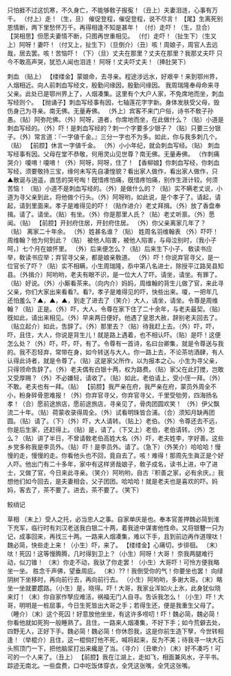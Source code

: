 <!-- { "loadSidebar": true } -->
只怕捱不过这饥寒，不久身亡，不能够敎子报寃！（丑上）夫妻泪涟，心事有万千。
（付上）走！（生，旦）
催促登程，催促登程，说不尽言！
【尾】生离死别恩情断，两下里愁怀万千。再得相逢不知是甚年！
（付）走吓！（生，旦合）
【哭相思】但愿夫妻情不断，只图再世重相见。
（付）走吓！（扯生下）（生又上）阿呀！妻吓！（付又上，扯生下）（旦倒介）（丑）咳！周娘子，周官人去远哉，居去罢。咳！苦恼吓！（下）（旦）丈夫在那里？丈夫在那里？我那丈夫吓
只今不敢高声哭，犹恐人闻也泪涟！
阿呀！丈夫吓丈夫！（捧肚哭下）
 
刺血
（贴上）
【缕缕金】蒙娘命，去寻亲。程途涉远水，好艰辛！来到鄂州界，人烟相近。向人前刺血写经文，殷勤问缘因，殷勤问缘因。
我周瑞隆奉母命来寻父亲。此处已是鄂州界上了，人烟凑集。这里有个大户人家，不免席地而坐，刺血写经则个。
【抛诵子】刺血写经事有因，七轴莲花字字新。身体发肤受父母，毁伤身己为寻亲。南无佛。无量寿佛。
（外上）宾客不来门户俗，诗书不敎子孙愚。（贴）阿弥陀佛。（外）阿呀，道者，你席地而坐，在此做什么？（贴）小道是刺血写经的。（外）吓！是刺血写经的？刺一个字要多少银子？（贴）只要三分银子。（外）常言道：『一字値千金。』三分一字也不为多。如此，你与我多刺几个。（贴）
【前腔】休言一字値千金。
（外）小小年纪，就会刺血写经。（贴）
刺血写经事有因。父母在堂不恭敬，何用灵山见世尊？南无佛。无量寿佛。
（作刺痛哭介）嗄唷！嗄唷！（外）阿呀，阿呀，住了！
【香柳娘】你刺血写经，你刺血写经，须要敬持三宝，缘何未写先自凄惶貌？看出家人做作，看出家人做作，只▲散诞与逍遥，直恁的哭号啕！旣惜疼怕痛，旣惜疼怕痛，别作生涯计较。何须苦恼！
（贴）小道不是刺血写经的。（外）是做什么的？（贴）实不瞒老丈说，小道为寻父亲到此，将他做个行头。（外）阿呀哟，如此说，是个孝子了。请起，请起，请到里面来。孝子是难得见的吓！（贴作进介）老丈拜揖。（外）放了香盘奉揖。请了。请坐。（贴）有坐。（外）你是那里人氏？（贴）老丈听禀。（外）愿闻。（贴）
【前腔】开封府住居，开封府住居。
（外）你父亲离家几年了？（贴）
离家二十年余。
（外）姓甚名谁？（贴）
姓周名羽维翰表
（外）吓吓！周维翰？他为何到此？（贴）
被他人陷害，被他人陷害，与母泣别时，〔我小子呵，〕七个月在娘怀里。
（外）后来便怎么？（贴）后来生下小子，
敎读书应举，敎读书应举；弃官寻父亲，都是娘亲敎道。
（外）吓！你说弃官寻父，是一位官长了吓？（贴）实不相瞒，小生周瑞隆，忝中第八名进士，除授平江路吴县知县。（外揖介）阿哟哟，老夫有眼不识，是一位大人了吓。请坐，请坐。有罪了。（贴）好说。（外）小厮看茶来。（向内介）妈妈，周维翰的背生儿做了官，来此寻父亲，你们大家出来看看?。看?，孝子是难得见的吓，快些出来。嗄，一把年几还怕羞么？▲，▲，▲，到走了进去了（笑介）大人，请坐，请坐。令尊是周维翰？（贴）正是。（外）吓，大人，令尊在家下住了二十余年，与老夫最契。（贴）旣如此，请出来相见。（外）早来两日便好。他遇了皇恩大赦，辞别老夫回去了。（贴立起介）如此，吿辞了。（外）那里去？（贴）待我赶上去。（外）吓，吓，吓，且住，大人，你说是背生儿！就是路上遇着，也不相认吓。（贴）是吓！这便怎么处？（外）吓，吓，吓，有了。令尊有一首诗，名曰台卿集，就是令尊送与我的。我不忍轻弃，常带在身，如今转送与大人。你一路上去，不论茶坊酒肆，有人认得此诗者，就是令尊了。（贴）这是家父所作，以为报本之心。小生为寻父亲，只得领命吿辞了。（外）老夫偶有白银十两，权为路费。（贴）家父在此打搅，岂敢又受厚赐？（外）不必嫌轻，请收了。（贴）如此，老伯请上，受小侄一拜。（外）不敢。老夫也有一拜。（贴）
【前腔】我严亲在府，我严亲在府，蒙员外周全不小，粉身碎骨恩难报！（外）你弃官寻父，你弃官寻父，千里受劬劳，四海扬名孝！（合）愿前途旅店，愿前途旅店，寻亲见了，骨肉团圆欢笑！
（外）伊父飘流二十年。（贴）荷蒙收录得周全。（外）试看明珠皆合浦。（合）须知月缺再团圆。（贴）请了。（下）（外）吓，大人请转。（贴上）老伯。（外）令尊还去不远，你是后生家，还赶得上。（贴）是，请了。（下又上）老伯，老伯请转。（外）怎么？（贴）讲了半日，不曾请敎老伯高姓大名（外）吓，老夫姓李，字好善。这些乡党多称我是李员外。（贴）吓！是李员外。请了。（急下）（外笑介）哈哈哈！慢慢的走，慢慢的走。你看他头也不回，竟自去了。咳！难得！那周先生眞正是个好人吓。他出门有二十多年，家中有这样贤哉娘子，敎子成名，读书上进，中了进士，又做了官，今日来此寻亲。（笑介）阿哟哟，自古『积善之家，必有余庆。』我想他们如今回去，是夫妻相会，父子团团。哈哈哈！就是老夫也是喜欢的吓。妈妈，客去了，茶不要了。进去，茶不要了。（笑下）
 
鲛绡记
 
草相
（末上）受人之托，必当忠人之事。自家单庆是也。奉本官差押魏必简到淮下充军，临行时有刘汉老送我白银二十两，着我途中谋害他性命。又将银簪一只为记，成事回来，再找三十两。一路来人烟凑集，难以下手，且到前边再作道理呔！魏必简，快些走上来！（小生）吓，来了。
【缕缕金】心痛切，步徘徊。
（末）呔！死囚！这等慢腾腾，几时得到卫上？（小生）阿呀！大哥！
奈我两腿难行动，似刀锥！
（末）你走不动，我驮了你走罢！（小生）大哥吓！可怜方便我略坐一坐。
胜念千声佛，望垂周庇。
（末）??！我倒受你的气！你要坐也罢！
向绿阴树下坐移时，再向前行去，再向前行去。
（小生）阿哟哟，多谢大哥。（末）略坐一坐就要趱路。（小生）是，晓得。吓！大哥，我家业浑如火上氷，此身犹似晓来灯！（末）你自家作孼应难活，祸福无门人自寻。吿诉我怎么！（小生）吓！大哥，明明是一桩屈事，今日生死皆出大哥之手；若得生还，便是我重生父母了。（睡介）（末）这个死囚！好意放他坐坐，有这许多唠叨！吓！魏必简，魏必简！你看他就如死狗一般睡熟了。且住，一路来人烟凑集，不好下手；如今荒僻去处，四野无人，正好下手。魏必简！魏必简！你休怨我，这是你前生造下孼，今世转相逢！（举棍介）且住，这一棍倘打他不死，喊将起来，反为不美；待我寻一块大石头照顶门一下，把他脑浆打出来纔是了当。（寻介）（丑嗽介）（末）好不凑巧！可可的一个人来了。（丑上）
【前腔】我在江湖上，走如飞，相面兼风水，子平书。踪迹无南北。一些盘费，口中吃饭体穿衣，全凭这张嘴，全凭这张嘴。
